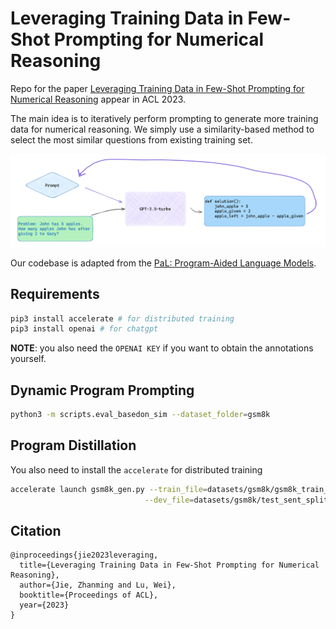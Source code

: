 # Leveraging Training Data in Few-Shot Prompting for Numerical Reasoning
Repo for the paper [Leveraging Training Data in Few-Shot Prompting for Numerical Reasoning](https://arxiv.org/abs/2305.18170) appear in ACL 2023.

The main idea is to iteratively perform prompting to generate more training data for numerical reasoning. 
We simply use a similarity-based method to select the most similar questions from existing training set.

![procedure](/process.png)

Our codebase is adapted from the [PaL: Program-Aided Language Models](https://github.com/reasoning-machines/pal).

## Requirements
```bash
pip3 install accelerate # for distributed training
pip3 install openai # for chatgpt
```
**NOTE**: you also need the `OPENAI KEY` if you want to obtain the annotations yourself. 

## Dynamic Program Prompting

```bash
python3 -m scripts.eval_basedon_sim --dataset_folder=gsm8k
```

## Program Distillation
You also need to install the `accelerate` for distributed training
```bash
accelerate launch gsm8k_gen.py --train_file=datasets/gsm8k/gsm8k_train_eval_result.json \
                              --dev_file=datasets/gsm8k/test_sent_split.json 
```


## Citation
```
@inproceedings{jie2023leveraging,
  title={Leveraging Training Data in Few-Shot Prompting for Numerical Reasoning},
  author={Jie, Zhanming and Lu, Wei},
  booktitle={Proceedings of ACL},
  year={2023}
}
```
